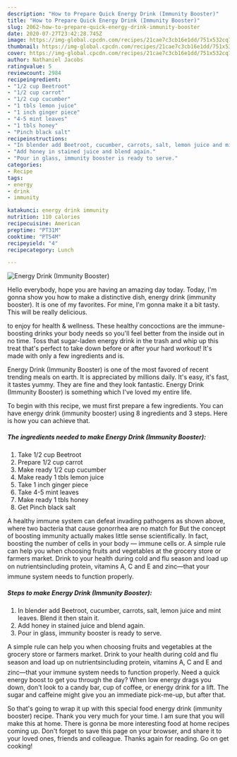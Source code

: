 ```yaml
---
description: "How to Prepare Quick Energy Drink (Immunity Booster)"
title: "How to Prepare Quick Energy Drink (Immunity Booster)"
slug: 2062-how-to-prepare-quick-energy-drink-immunity-booster
date: 2020-07-27T23:42:28.745Z
image: https://img-global.cpcdn.com/recipes/21cae7c3cb16e1dd/751x532cq70/energy-drink-immunity-booster-recipe-main-photo.jpg
thumbnail: https://img-global.cpcdn.com/recipes/21cae7c3cb16e1dd/751x532cq70/energy-drink-immunity-booster-recipe-main-photo.jpg
cover: https://img-global.cpcdn.com/recipes/21cae7c3cb16e1dd/751x532cq70/energy-drink-immunity-booster-recipe-main-photo.jpg
author: Nathaniel Jacobs
ratingvalue: 5
reviewcount: 2984
recipeingredient:
- "1/2 cup Beetroot"
- "1/2 cup carrot"
- "1/2 cup cucumber"
- "1 tbls lemon juice"
- "1 inch ginger piece"
- "4-5 mint leaves"
- "1 tbls honey"
- "Pinch black salt"
recipeinstructions:
- "In blender add Beetroot, cucumber, carrots, salt, lemon juice and mint leaves. Blend it then stain it."
- "Add honey in stained juice and blend again."
- "Pour in glass, immunity booster is ready to serve."
categories:
- Recipe
tags:
- energy
- drink
- immunity

katakunci: energy drink immunity 
nutrition: 110 calories
recipecuisine: American
preptime: "PT31M"
cooktime: "PT54M"
recipeyield: "4"
recipecategory: Lunch

---
```



![Energy Drink (Immunity Booster)](https://img-global.cpcdn.com/recipes/21cae7c3cb16e1dd/751x532cq70/energy-drink-immunity-booster-recipe-main-photo.jpg)

Hello everybody, hope you are having an amazing day today. Today, I'm gonna show you how to make a distinctive dish, energy drink (immunity booster). It is one of my favorites. For mine, I'm gonna make it a bit tasty. This will be really delicious.

to enjoy for health &amp; wellness. These healthy concoctions are the immune-boosting drinks your body needs so you&#39;ll feel better from the inside out in no time. Toss that sugar-laden energy drink in the trash and whip up this treat that&#39;s perfect to take down before or after your hard workout! It&#39;s made with only a few ingredients and is.

Energy Drink (Immunity Booster) is one of the most favored of recent trending meals on earth. It is appreciated by millions daily. It's easy, it's fast, it tastes yummy. They are fine and they look fantastic. Energy Drink (Immunity Booster) is something which I've loved my entire life.


To begin with this recipe, we must first prepare a few ingredients. You can have energy drink (immunity booster) using 8 ingredients and 3 steps. Here is how you can achieve that.

<!--inarticleads1-->

##### The ingredients needed to make Energy Drink (Immunity Booster):

1. Take 1/2 cup Beetroot
1. Prepare 1/2 cup carrot
1. Make ready 1/2 cup cucumber
1. Make ready 1 tbls lemon juice
1. Take 1 inch ginger piece
1. Take 4-5 mint leaves
1. Make ready 1 tbls honey
1. Get Pinch black salt


A healthy immune system can defeat invading pathogens as shown above, where two bacteria that cause gonorrhea are no match for But the concept of boosting immunity actually makes little sense scientifically. In fact, boosting the number of cells in your body — immune cells or. A simple rule can help you when choosing fruits and vegetables at the grocery store or farmers market. Drink to your health during cold and flu season and load up on nutrientsincluding protein, vitamins A, C and E and zinc—that your immune system needs to function properly. 

<!--inarticleads2-->

##### Steps to make Energy Drink (Immunity Booster):

1. In blender add Beetroot, cucumber, carrots, salt, lemon juice and mint leaves. Blend it then stain it.
1. Add honey in stained juice and blend again.
1. Pour in glass, immunity booster is ready to serve.


A simple rule can help you when choosing fruits and vegetables at the grocery store or farmers market. Drink to your health during cold and flu season and load up on nutrientsincluding protein, vitamins A, C and E and zinc—that your immune system needs to function properly. Need a quick energy boost to get you through the day? When low energy drags you down, don&#39;t look to a candy bar, cup of coffee, or energy drink for a lift. The sugar and caffeine might give you an immediate pick-me-up, but after that. 

So that's going to wrap it up with this special food energy drink (immunity booster) recipe. Thank you very much for your time. I am sure that you will make this at home. There is gonna be more interesting food at home recipes coming up. Don't forget to save this page on your browser, and share it to your loved ones, friends and colleague. Thanks again for reading. Go on get cooking!
